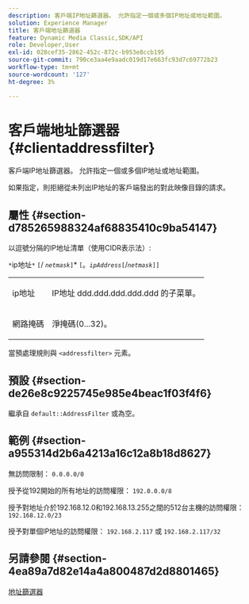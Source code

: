 ```yaml
---
description: 客戶端IP地址篩選器。 允許指定一個或多個IP地址或地址範圍。
solution: Experience Manager
title: 客戶端地址篩選器
feature: Dynamic Media Classic,SDK/API
role: Developer,User
exl-id: 028cef35-2862-452c-872c-b953e8ccb195
source-git-commit: 790ce3aa4e9aadc019d17e663fc93d7c69772b23
workflow-type: tm+mt
source-wordcount: '127'
ht-degree: 3%

---
```


# 客戶端地址篩選器{#clientaddressfilter}

客戶端IP地址篩選器。 允許指定一個或多個IP地址或地址範圍。

如果指定，則拒絕從未列出IP地址的客戶端發出的對此映像目錄的請求。

## 屬性 {#section-d785265988324af68835410c9ba54147}

以逗號分隔的IP地址清單（使用CIDR表示法）:

`*`ip地址`*` `[`/ *`netmask`*`]`* `[`。*`ipAddress`*`[`/*`netmask`*`]]`

<table id="simpletable_9F82BB0D42A9434883F2F70A2A92898C"> 
 <tr class="strow"> 
  <td class="stentry"> <p><span class="varname"> ip地址</span> </p> </td> 
  <td class="stentry"> <p>IP地址 <span class="varname"> ddd.ddd.ddd.ddd.ddd</span> 的子菜單。 </p></td> 
 </tr> 
 <tr class="strow"> 
  <td class="stentry"> <p><span class="varname"> 網路掩碼</span> </p></td> 
  <td class="stentry"> <p>淨掩碼(0...32)。 </p></td> 
 </tr> 
</table>

當預處理規則與 `<addressfilter>` 元素。

## 預設 {#section-de26e8c9225745e985e4beac1f03f4f6}

繼承自 `default::AddressFilter` 或為空。

## 範例 {#section-a955314d2b6a4213a16c12a8b18d8627}

無訪問限制： `0.0.0.0/0`

授予從192開始的所有地址的訪問權限： `192.0.0.0/8`

授予對地址介於192.168.12.0和192.168.13.255之間的512台主機的訪問權限： `192.168.12.0/23`

授予對單個IP地址的訪問權限： `192.168.2.117` 或 `192.168.2.117/32`

## 另請參閱 {#section-4ea89a7d82e14a4a800487d2d8801465}

[地址篩選器](../../../../../is-api/image-catalog/image-serving-api-ref/c-image-catalog-reference/c-rule-set-reference/r-addressfilter-rule.md#reference-48c369f56ecd4034b410da5a94a9dfd1)
